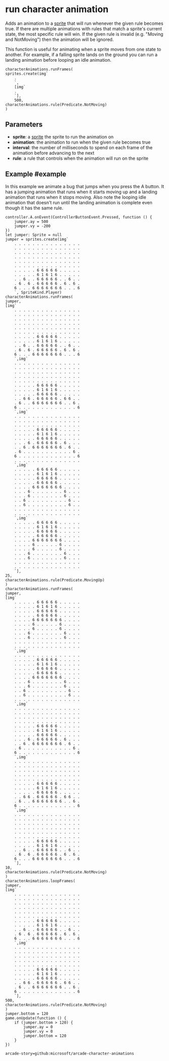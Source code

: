 # run character animation

Adds an animation to a [sprite](/types/sprite) that will run whenever the given rule becomes true.
If there are multiple animations with rules that match a sprite's current state, the most specific rule will win.
If the given rule is invalid (e.g. "Moving and NotMoving") then the animation will be ignored.

This function is useful for animating when a sprite moves from one state to another.
For example, if a falling sprite lands on the ground you can run a landing animation before looping an idle animation.

```sig
characterAnimations.runFrames(
sprites.create(img`
    .
    `,
    [img`
    .
    `],
    500,
characterAnimations.rule(Predicate.NotMoving)
)
```

## Parameters

* **sprite**: a [sprite](/types/sprite) the sprite to run the animation on
* **animation**: the animation to run when the given rule becomes true
* **interval**: the number of milliseconds to spend on each frame of the animation before advancing to the next
* **rule**: a rule that controls when the animation will run on the sprite

## Example #example

In this example we animate a bug that jumps when you press the A button.
It has a jumping animation that runs when it starts moving up and a landing animation that runs when it stops moving.
Also note the looping idle animation that doesn't run until the landing animation is complete even though it has the same rule.

```blocks
controller.A.onEvent(ControllerButtonEvent.Pressed, function () {
    jumper.ay = 500
    jumper.vy = -200
})
let jumper: Sprite = null
jumper = sprites.create(img`
    . . . . . . . . . . . . . . .
    . . . . . . . . . . . . . . .
    . . . . . . . . . . . . . . .
    . . . . . . . . . . . . . . .
    . . . . . . . . . . . . . . .
    . . . . . . . . . . . . . . .
    . . . . . 6 6 6 6 6 . . . . .
    . . . . . 6 1 6 1 6 . . . . .
    . . 6 . . 6 6 6 6 6 . . 6 . .
    . 6 . 6 . 6 6 6 6 6 . 6 . 6 .
    6 . . . 6 6 6 6 6 6 6 . . . 6
    `, SpriteKind.Player)
characterAnimations.runFrames(
jumper,
[img`
    . . . . . . . . . . . . . . .
    . . . . . . . . . . . . . . .
    . . . . . . . . . . . . . . .
    . . . . . . . . . . . . . . .
    . . . . . . . . . . . . . . .
    . . . . . . . . . . . . . . .
    . . . . . 6 6 6 6 6 . . . . .
    . . . . . 6 1 6 1 6 . . . . .
    . . 6 . . 6 6 6 6 6 . . 6 . .
    . 6 . 6 . 6 6 6 6 6 . 6 . 6 .
    6 . . . 6 6 6 6 6 6 6 . . . 6
    `,img`
    . . . . . . . . . . . . . . .
    . . . . . . . . . . . . . . .
    . . . . . . . . . . . . . . .
    . . . . . . . . . . . . . . .
    . . . . . . . . . . . . . . .
    . . . . . 6 6 6 6 6 . . . . .
    . . . . . 6 1 6 1 6 . . . . .
    . . . . . 6 6 6 6 6 . . . . .
    . . 6 6 . 6 6 6 6 6 . 6 6 . .
    . 6 . . 6 6 6 6 6 6 6 . . 6 .
    6 . . . . . . . . . . . . . 6
    `,img`
    . . . . . . . . . . . . . . .
    . . . . . . . . . . . . . . .
    . . . . . . . . . . . . . . .
    . . . . . 6 6 6 6 6 . . . . .
    . . . . . 6 1 6 1 6 . . . . .
    . . . . . 6 6 6 6 6 . . . . .
    . . . 6 . 6 6 6 6 6 . 6 . . .
    . . 6 . 6 6 6 6 6 6 6 . 6 . .
    . 6 . . . . . . . . . . . 6 .
    6 . . . . . . . . . . . . . 6
    . . . . . . . . . . . . . . .
    `,img`
    . . . . . 6 6 6 6 6 . . . . .
    . . . . . 6 1 6 1 6 . . . . .
    . . . . . 6 6 6 6 6 . . . . .
    . . . . . 6 6 6 6 6 . . . . .
    . . . . 6 6 6 6 6 6 6 . . . .
    . . . 6 . . . . . . . 6 . . .
    . . . 6 . . . . . . . 6 . . .
    . . 6 . . . . . . . . . 6 . .
    . . 6 . . . . . . . . . 6 . .
    . . . . . . . . . . . . . . .
    . . . . . . . . . . . . . . .
    `,img`
    . . . . . 6 6 6 6 6 . . . . .
    . . . . . 6 1 6 1 6 . . . . .
    . . . . . 6 6 6 6 6 . . . . .
    . . . . . 6 6 6 6 6 . . . . .
    . . . . 6 6 6 6 6 6 6 . . . .
    . . . . 6 . . . . . 6 . . . .
    . . . . 6 . . . . . 6 . . . .
    . . . 6 . . . . . . . 6 . . .
    . . . 6 . . . . . . . 6 . . .
    . . . . . . . . . . . . . . .
    . . . . . . . . . . . . . . .
    `],
25,
characterAnimations.rule(Predicate.MovingUp)
)
characterAnimations.runFrames(
jumper,
[img`
    . . . . . 6 6 6 6 6 . . . . .
    . . . . . 6 1 6 1 6 . . . . .
    . . . . . 6 6 6 6 6 . . . . .
    . . . . . 6 6 6 6 6 . . . . .
    . . . . 6 6 6 6 6 6 6 . . . .
    . . . . 6 . . . . . 6 . . . .
    . . . . 6 . . . . . 6 . . . .
    . . . 6 . . . . . . . 6 . . .
    . . . 6 . . . . . . . 6 . . .
    . . . . . . . . . . . . . . .
    . . . . . . . . . . . . . . .
    `,img`
    . . . . . . . . . . . . . . .
    . . . . . 6 6 6 6 6 . . . . .
    . . . . . 6 1 6 1 6 . . . . .
    . . . . . 6 6 6 6 6 . . . . .
    . . . . . 6 6 6 6 6 . . . . .
    . . . . 6 6 6 6 6 6 6 . . . .
    . . . 6 . . . . . . . 6 . . .
    . . . 6 . . . . . . . 6 . . .
    . . 6 . . . . . . . . . 6 . .
    . . 6 . . . . . . . . . 6 . .
    . . . . . . . . . . . . . . .
    `,img`
    . . . . . . . . . . . . . . .
    . . . . . . . . . . . . . . .
    . . . . . . . . . . . . . . .
    . . . . . . . . . . . . . . .
    . . . . . 6 6 6 6 6 . . . . .
    . . . . . 6 1 6 1 6 . . . . .
    . . . . . 6 6 6 6 6 . . . . .
    . . . 6 . 6 6 6 6 6 . 6 . . .
    . . 6 . 6 6 6 6 6 6 6 . 6 . .
    . 6 . . . . . . . . . . . 6 .
    6 . . . . . . . . . . . . . 6
    `,img`
    . . . . . . . . . . . . . . .
    . . . . . . . . . . . . . . .
    . . . . . . . . . . . . . . .
    . . . . . . . . . . . . . . .
    . . . . . . . . . . . . . . .
    . . . . . 6 6 6 6 6 . . . . .
    . . . . . 6 1 6 1 6 . . . . .
    . . . . . 6 6 6 6 6 . . . . .
    . . 6 6 . 6 6 6 6 6 . 6 6 . .
    . 6 . . 6 6 6 6 6 6 6 . . 6 .
    6 . . . . . . . . . . . . . 6
    `,img`
    . . . . . . . . . . . . . . .
    . . . . . . . . . . . . . . .
    . . . . . . . . . . . . . . .
    . . . . . . . . . . . . . . .
    . . . . . . . . . . . . . . .
    . . . . . . . . . . . . . . .
    . . . . . 6 6 6 6 6 . . . . .
    . . . . . 6 1 6 1 6 . . . . .
    . . 6 . . 6 6 6 6 6 . . 6 . .
    . 6 . 6 . 6 6 6 6 6 . 6 . 6 .
    6 . . . 6 6 6 6 6 6 6 . . . 6
    `],
10,
characterAnimations.rule(Predicate.NotMoving)
)
characterAnimations.loopFrames(
jumper,
[img`
    . . . . . . . . . . . . . . .
    . . . . . . . . . . . . . . .
    . . . . . . . . . . . . . . .
    . . . . . . . . . . . . . . .
    . . . . . . . . . . . . . . .
    . . . . . . . . . . . . . . .
    . . . . . 6 6 6 6 6 . . . . .
    . . . . . 6 1 6 1 6 . . . . .
    . . 6 . . 6 6 6 6 6 . . 6 . .
    . 6 . 6 . 6 6 6 6 6 . 6 . 6 .
    6 . . . 6 6 6 6 6 6 6 . . . 6
    `,img`
    . . . . . . . . . . . . . . .
    . . . . . . . . . . . . . . .
    . . . . . . . . . . . . . . .
    . . . . . . . . . . . . . . .
    . . . . . . . . . . . . . . .
    . . . . . 6 6 6 6 6 . . . . .
    . . . . . 6 1 6 1 6 . . . . .
    . . . . . 6 6 6 6 6 . . . . .
    . . 6 6 . 6 6 6 6 6 . 6 6 . .
    . 6 . . 6 6 6 6 6 6 6 . . 6 .
    6 . . . . . . . . . . . . . 6
    `],
500,
characterAnimations.rule(Predicate.NotMoving)
)
jumper.bottom = 120
game.onUpdate(function () {
    if (jumper.bottom > 120) {
        jumper.ay = 0
        jumper.vy = 0
        jumper.bottom = 120
    }
})

```

```package
arcade-story=github:microsoft/arcade-character-animations
```